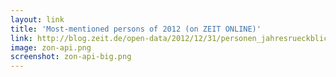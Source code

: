 ```yaml
---
layout: link
title: 'Most-mentioned persons of 2012 (on ZEIT ONLINE)'
link: http://blog.zeit.de/open-data/2012/12/31/personen_jahresrueckblick_2012/
image: zon-api.png
screenshot: zon-api-big.png
---
```

